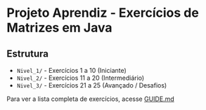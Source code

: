 # Projeto Aprendiz - Exercícios de Matrizes em Java

## Estrutura
- `Nivel_1/` - Exercícios 1 a 10 (Iniciante)
- `Nivel_2/` - Exercícios 11 a 20 (Intermediário)
- `Nivel_3/` - Exercícios 21 a 25 (Avançado / Desafios)

Para ver a lista completa de exercícios, acesse [GUIDE.md](./GUIDE.md)


